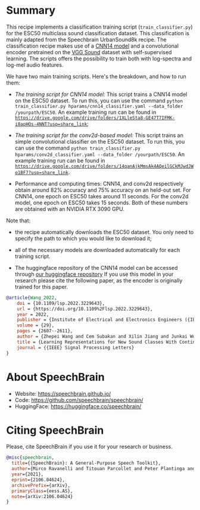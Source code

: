 # Summary

This recipe implements a classification training script (`train_classifier.py`) for the ESC50 multiclass sound classification dataset. This classification is mainly adapted from the Speechbrain UrbanSound8k recipe. The classification recipe makes use of a [CNN14 model](https://arxiv.org/abs/1912.10211) and a convolutional encoder pretrained on the [VGG Sound](https://www.robots.ox.ac.uk/~vgg/data/vggsound/) dataset with self-supervised learning. The scripts offers the possibility to train both with log-spectra and log-mel audio features.

We have two main training scripts. Here's the breakdown, and how to run them:

- *The training script for CNN14 model:* This script trains a CNN14 model on the ESC50 dataset. To run this, you can use the command `python train_classifier.py hparams/cnn14_classifier.yaml --data_folder /yourpath/ESC50`. An example training run can be found in [`https://drive.google.com/drive/folders/1XLleSta8-GE47T7IFMK-i8apHOs-4NNT?usp=share_link`](https://drive.google.com/drive/folders/1XLleSta8-GE47T7IFMK-i8apHOs-4NNT?usp=share_link);

- *The training script for the conv2d-based model:* This script trains an simple convolutional classifier on the ESC50 dataset. To run this, you can use the command `python train_classifier.py hparams/conv2d_classifier.yaml --data_folder /yourpath/ESC50`. An example training run can be found in [`https://drive.google.com/drive/folders/14qanAjkMmsAk4AQeilGCkMJwdJWo1BF7?usp=share_link`](https://drive.google.com/drive/folders/14qanAjkMmsAk4AQeilGCkMJwdJWo1BF7?usp=share_link).

- Performance and computing times: CNN14, and conv2d respectively obtain around 82% accuracy and 75% accuracy on an held-out set. For CNN14, one epoch on ESC50 takes around 11 seconds. For the conv2d model, one epoch on ESC50 takes 15 seconds. Both of these numbers are obtained with an NVIDIA RTX 3090 GPU.

Note that:
  - the recipe automatically downloads the ESC50 dataset. You only need to specify the path to which you would like to download it;
  - all of the necessary models are downloaded automatically for each training script.

- The huggingface repository of the CNN14 model can be accessed through [our huggingface repository](https://huggingface.co/speechbrain/cnn14-esc50/blob/main/README.md) If you use this model in your research please cite the following paper, as the encoder is originally trained for this paper.

```bibtex
@article{Wang_2022,
	doi = {10.1109/lsp.2022.3229643},
	url = {https://doi.org/10.1109%2Flsp.2022.3229643},
	year = 2022,
	publisher = {Institute of Electrical and Electronics Engineers ({IEEE})},
	volume = {29},
	pages = {2607--2611},
	author = {Zhepei Wang and Cem Subakan and Xilin Jiang and Junkai Wu and Efthymios Tzinis and Mirco Ravanelli and Paris Smaragdis},
	title = {Learning Representations for New Sound Classes With Continual Self-Supervised Learning},
	journal = {{IEEE} Signal Processing Letters}
}
```

# **About SpeechBrain**
- Website: https://speechbrain.github.io/
- Code: https://github.com/speechbrain/speechbrain/
- HuggingFace: https://huggingface.co/speechbrain/


# **Citing SpeechBrain**
Please, cite SpeechBrain if you use it for your research or business.

```bibtex
@misc{speechbrain,
  title={{SpeechBrain}: A General-Purpose Speech Toolkit},
  author={Mirco Ravanelli and Titouan Parcollet and Peter Plantinga and Aku Rouhe and Samuele Cornell and Loren Lugosch and Cem Subakan and Nauman Dawalatabad and Abdelwahab Heba and Jianyuan Zhong and Ju-Chieh Chou and Sung-Lin Yeh and Szu-Wei Fu and Chien-Feng Liao and Elena Rastorgueva and François Grondin and William Aris and Hwidong Na and Yan Gao and Renato De Mori and Yoshua Bengio},
  year={2021},
  eprint={2106.04624},
  archivePrefix={arXiv},
  primaryClass={eess.AS},
  note={arXiv:2106.04624}
}
```
